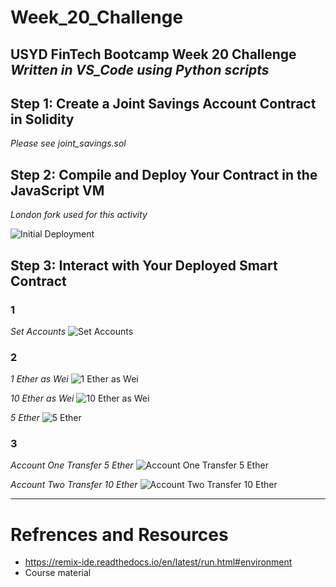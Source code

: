 # Week_20_Challenge
USYD FinTech Bootcamp Week 20 Challenge
*Written in VS_Code using Python scripts*
---
## Step 1: Create a Joint Savings Account Contract in Solidity

*Please see joint_savings.sol*

## Step 2: Compile and Deploy Your Contract in the JavaScript VM

*London fork used for this activity*

![Initial Deployment](/Execution_Results/Initial_Deployment.png "Initial Deployment")

## Step 3: Interact with Your Deployed Smart Contract

### 1
*Set Accounts*
![Set Accounts](/Execution_Results/01-Set_Accounts.png "Set Accounts")

### 2
*1 Ether as Wei*
![1 Ether as Wei](/Execution_Results/02-1_Ether_as_Wei.png "1 Ether as Wei")

*10 Ether as Wei*
![10 Ether as Wei](/Execution_Results/02-10_Ether_as_Wei.png "10 Ether as Wei")

*5 Ether*
![5 Ether](/Execution_Results/02-5_Ether.png "5 Ether")

### 3

*Account One Transfer 5 Ether*
![Account One Transfer 5 Ether](/Execution_Results/03-Account_One_Transfer_5_Ether.png "Account One Transfer 5 Ether")

*Account Two Transfer 10 Ether*
![Account Two Transfer 10 Ether](/Execution_Results/03-Account_Two_Transfer_10_Ether.png "Account Two Transfer 10 Ether")

---
# Refrences and Resources
* https://remix-ide.readthedocs.io/en/latest/run.html#environment
*  Course material

